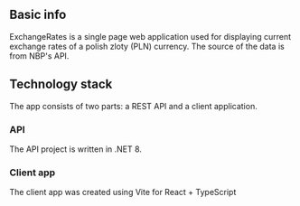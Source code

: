 ## Basic info
ExchangeRates is a single page web application used for displaying current exchange rates of a polish zloty (PLN) currency. The source of the data is from NBP's API.

## Technology stack
The app consists of two parts: a REST API and a client application.

### API
The API project is written in .NET 8.

### Client app
The client app was created using Vite for React + TypeScript